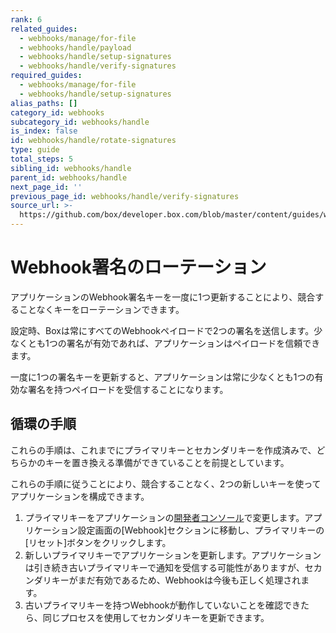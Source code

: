 ```yaml
---
rank: 6
related_guides:
  - webhooks/manage/for-file
  - webhooks/handle/payload
  - webhooks/handle/setup-signatures
  - webhooks/handle/verify-signatures
required_guides:
  - webhooks/manage/for-file
  - webhooks/handle/setup-signatures
alias_paths: []
category_id: webhooks
subcategory_id: webhooks/handle
is_index: false
id: webhooks/handle/rotate-signatures
type: guide
total_steps: 5
sibling_id: webhooks/handle
parent_id: webhooks/handle
next_page_id: ''
previous_page_id: webhooks/handle/verify-signatures
source_url: >-
  https://github.com/box/developer.box.com/blob/master/content/guides/webhooks/handle/rotate-signatures.md
---
```

# Webhook署名のローテーション

アプリケーションのWebhook署名キーを一度に1つ更新することにより、競合することなくキーをローテーションできます。

設定時、Boxは常にすべてのWebhookペイロードで2つの署名を送信します。少なくとも1つの署名が有効であれば、アプリケーションはペイロードを信頼できます。

一度に1つの署名キーを更新すると、アプリケーションは常に少なくとも1つの有効な署名を持つペイロードを受信することになります。

## 循環の手順

これらの手順は、これまでにプライマリキーとセカンダリキーを作成済みで、どちらかのキーを置き換える準備ができていることを前提としています。

これらの手順に従うことにより、競合することなく、2つの新しいキーを使ってアプリケーションを構成できます。

1. プライマリキーをアプリケーションの[開発者コンソール][console]で変更します。アプリケーション設定画面の\[Webhook]セクションに移動し、プライマリキーの\[リセット]ボタンをクリックします。
2. 新しいプライマリキーでアプリケーションを更新します。アプリケーションは引き続き古いプライマリキーで通知を受信する可能性がありますが、セカンダリキーがまだ有効であるため、Webhookは今後も正しく処理されます。
3. 古いプライマリキーを持つWebhookが動作していないことを確認できたら、同じプロセスを使用してセカンダリキーを更新できます。

[console]: https://app.box.com/developers/console
